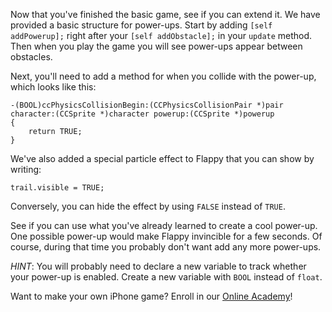 Now that you've finished the basic game, see if you can extend it. We have provided
a basic structure for power-ups. Start by adding ```[self addPowerup];``` right after
your ```[self addObstacle];``` in your ```update``` method. Then when you play the game
you will see power-ups appear between obstacles.

Next, you'll need to add a method for when you collide with the power-up, which looks
like this:

	-(BOOL)ccPhysicsCollisionBegin:(CCPhysicsCollisionPair *)pair character:(CCSprite *)character powerup:(CCSprite *)powerup
	{
		return TRUE;
	}

We've also added a special particle effect to Flappy that you can show
by writing:

	trail.visible = TRUE;

Conversely, you can hide the effect by using ```FALSE``` instead of ```TRUE```.

See if you can use what you've already learned to create a cool power-up. One
possible power-up would make Flappy invincible for a few seconds. Of course, during
that time you probably don't want add any more power-ups.

_HINT_: You will probably need to declare a new variable to track whether your
power-up is enabled. Create a new variable with ```BOOL``` instead of ```float```.

Want to make your own iPhone game? Enroll in our
[Online Academy](https://www.makegameswith.us/online-academy/)!
